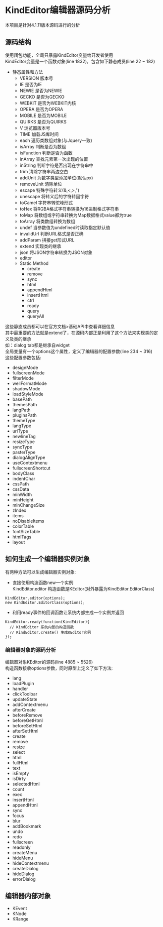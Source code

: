 # KindEditor编辑器源码分析
本项目是针对4.1.11版本源码进行的分析
## 源码结构
使用闭包功能，全局只暴露KindEditor变量给开发者使用  
KindEditor变量是一个函数对象(line 1832)，包含如下静态成员(line 22 ~ 182)  
* 静态属性和方法
    * VERSION 版本号
    * IE 是否为IE
    * NEWIE 是否为NEWIE
    * GECKO 是否为GECKO
    * WEBKIT 是否为WEBKIT内核
    * OPERA 是否为OPERA
    * MOBILE 是否为MOBILE
    * QUIRKS 是否为QUIRKS
    * V 浏览器版本号
    * TIME 加载JS库时间
    * each 遍历类数组对象(与Jquery一致)
    * isArray 判断是否为数组
    * isFunction 判断是否为函数
    * inArray 查找元素第一次出现的位置
    * inString 判断字符是否出现在字符串中
    * trim 清除字符串两边空白
    * addUnit 为数字类型添加单位(默认px)
    * removeUnit 清除单位
    * escape 特殊字符转义(&,<,>,")
    * unescape 将转义后的字符转回字符
    * toCamel 字符串转驼峰形式
    * toHex 将RGBA格式字符串转换为16进制格式字符串
    * toMap 将数组或字符串转换为Map数据格式value都为true
    * toArray 将类数组转换为数组
    * undef 当参数值为undefined时读取指定默认值
    * invalidUrl 判断URL格式是否正确
    * addParam 拼接get形式URL
    * extend 实现类的继承
    * json 将JSON字符串转换为JSON对象
    * editor
    * Static Method
      * create
      * remove
      * sync
      * html
      * appendHtml
      * insertHtml  
      * ctrl
      * ready
      * query
      * queryAll

这些静态成员都可以在官方文档>基础API中查看详细信息  
其中最重要的方法就是extend了，在源码内部正是利用了这个方法来实现类的定义及类的继承  
如：dialog tab都是继承自widget  
全局变量有一个options这个属性，定义了编辑器的配置参数(line 234 ~ 316)  
这些配置参数包括:  
* designMode
* fullscreenMode
* filterMode
* wellFormatMode
* shadowMode
* loadStyleMode
* basePath
* themesPath
* langPath
* pluginsPath
* themeType
* langType
* urlType
* newlineTag
* resizeType
* syncType
* pasterType
* dialogAlignType
* useContextmenu
* fullscreenShortcut
* bodyClass
* indentChar
* cssPath
* cssData
* minWidth
* minHeight
* minChangeSize
* zIndex
* items
* noDisableItems
* colorTable
* fontSizeTable
* htmlTags
* layout
## 如何生成一个编辑器实例对象
有两种方法可以生成编辑器实例对象:  
* 直接使用构造函数new一个实例  
KindEditor.editor
构造函数是KEditor(对外暴露为KindEditor.EditorClass)  
```
KindEditor.editor(options);
new KindEditor.EditorClass(options);
```
* 利用ready事件的回调函数让系统内部生成一个实例并返回  
```
KindEditor.ready(function(KindEditor){
  // KindEditor 系统内部的构造函数
  // KindEditor.create() 生成KEditor实例
});
```
### 编辑器对象的源码分析
编辑器对象KEditor的源码(line 4885 ~ 5526)  
构造函数接收options参数，同时原型上定义了如下方法:  
* lang
* loadPlugin
* handler
* clickToolbar
* updateState
* addContextmenu
* afterCreate
* beforeRemove
* beforeGetHtml
* beforeSetHtml
* afterSetHtml
* create
* remove
* resize
* select
* html
* fullHtml
* text
* isEmpty
* isDirty
* selectedHtml
* count
* exec
* insertHtml
* appendHtml
* sync
* focus
* blur
* addBookmark
* undo
* redo
* fullscreen
* readonly
* createMenu
* hideMenu
* hideContextmenu
* createDialog
* hideDialog
* errorDialog
## 编辑器内部对象
* KEvent
* KNode
* KRange